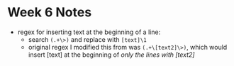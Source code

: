 # Week 6 Notes
- regex for inserting text at the beginning of a line:
    - search `(.+\>)` and replace with `[text]\1`
    - original regex I modified this from was `(.+\[text2]\>)`, which would insert [text] at the beginning of *only the lines with [text2]*
